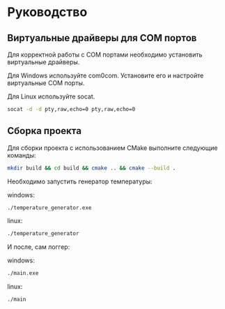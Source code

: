 # Руководство

## Виртуальные драйверы для COM портов

Для корректной работы с COM портами необходимо установить виртуальные драйверы.

Для Windows используйте com0com. Установите его и настройте виртуальные COM порты.

Для Linux используйте socat.
```sh
socat -d -d pty,raw,echo=0 pty,raw,echo=0
```

## Сборка проекта

Для сборки проекта с использованием CMake выполните следующие команды:

```sh
mkdir build && cd build && cmake .. && cmake --build .
```

Необходимо запустить генератор температуры:

windows:
```sh
./temperature_generator.exe
```

linux:
```sh
./temperature_generator
```

И после, сам логгер:

windows:
```sh
./main.exe
```

linux:
```sh
./main
```

